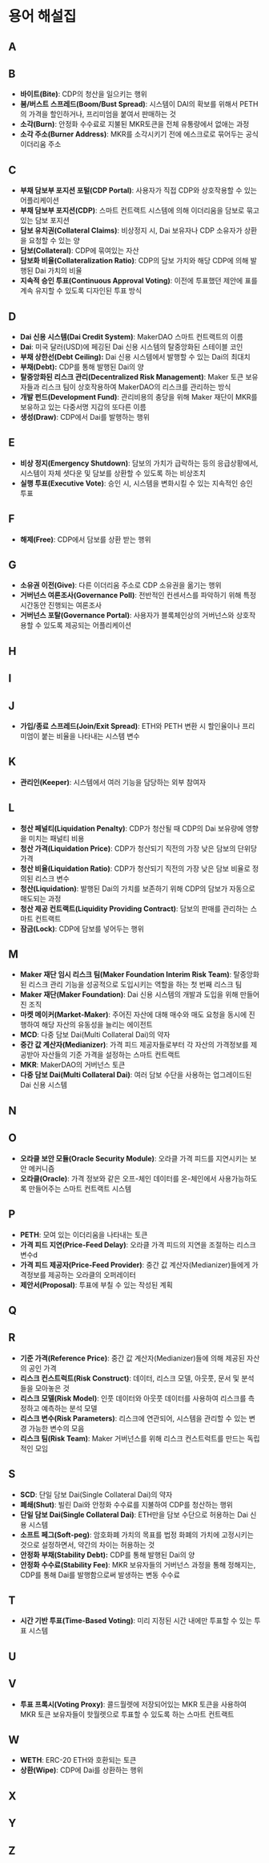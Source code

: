 # 용어 해설집

## A

## B

* **바이트(Bite)**: CDP의 청산을 일으키는 행위
* **붐/버스트 스프레드(Boom/Bust Spread)**: 시스템이 DAI의 확보를 위해서 PETH의 가격을 할인하거나, 프리미엄을 붙여서 판매하는 것
* **소각(Burn)**: 안정화 수수료로 지불된 MKR토큰을 전체 유통량에서 없애는 과정
* **소각 주소(Burner Address)**: MKR를 소각시키기 전에 에스크로로 묶어두는 공식 이더리움 주소


## C

* **부채 담보부 포지션 포털(CDP Portal)**: 사용자가 직접 CDP와 상호작용할 수 있는 어플리케이션
* **부채 담보부 포지션(CDP)**: 스마트 컨트랙트 시스템에 의해 이더리움을 담보로 묶고 있는 담보 포지션
* **담보 유치권(Collateral Claims)**: 비상정지 시, Dai 보유자나 CDP 소유자가 상환을 요청할 수 있는 양
* **담보(Collateral)**: CDP에 묶여있는 자산
* **담보화 비율(Collateralization Ratio)**: CDP의 담보 가치와 해당 CDP에 의해 발행된 Dai 가치의 비율
* **지속적 승인 투표(Continuous Approval Voting)**: 이전에 투표했던 제안에 표를 계속 유지할 수 있도록 디자인된 투표 방식

## D

* **Dai 신용 시스템(Dai Credit System)**: MakerDAO 스마트 컨트랙트의 이름
* **Dai**: 미국 달러(USD)에 페깅된 Dai 신용 시스템의 탈중앙화된 스테이블 코인
* **부채 상한선(Debt Ceiling):** Dai 신용 시스템에서 발행할 수 있는 Dai의 최대치
* **부채(Debt):** CDP를 통해 발행된 Dai의 양
* **탈중앙화된 리스크 관리(Decentralized Risk Management)**: Maker 토큰 보유자들과 리스크 팀이 상호작용하여 MakerDAO의 리스크를 관리하는 방식
* **개발 펀드(Development Fund)**: 관리비용의 충당을 위해 Maker 재단이 MKR를 보유하고 있는 다중서명 지갑의 또다른 이름
* **생성(Draw)**: CDP에서 Dai를 발행하는 행위

## E

* **비상 정지(Emergency Shutdown)**: 담보의 가치가 급락하는 등의 응급상황에서, 시스템이 자체 셧다운 및 담보를 상환할 수 있도록 하는 비상조치
* **실행 투표(Executive Vote)**: 승인 시, 시스템을 변화시킬 수 있는 지속적인 승인 투표

## F

* **해제(Free)**: CDP에서 담보를 상환 받는 행위

## G

* **소유권 이전(Give)**: 다른 이더리움 주소로 CDP 소유권을 옮기는 행위
* **거버넌스 여론조사(Governance Poll)**: 전반적인 컨센서스를 파악하기 위해 특정시간동안 진행되는 여론조사
* **거버넌스 포탈(Governance Portal)**: 사용자가 블록체인상의 거버넌스와 상호작용할 수 있도록 제공되는 어플리케이션

## H

## I

## J

* **가입/종료 스프레드(Join/Exit Spread)**: ETH와 PETH 변환 시 할인율이나 프리미엄이 붙는 비율을 나타내는 시스템 변수

## K

* **관리인(Keeper)**: 시스템에서 여러 기능을 담당하는 외부 참여자

## L

* **청산 페널티(Liquidation Penalty)**: CDP가 청산될 때 CDP의 Dai 보유량에 영향을 미치는 패널티 비용
* **청산 가격(Liquidation Price)**: CDP가 청산되기 직전의 가장 낮은 담보의 단위당 가격
* **청산 비율(Liquidation Ratio)**: CDP가 청산되기 직전의 가장 낮은 담보 비율로 정의된 리스크 변수
* **청산(Liquidation)**: 발행된 Dai의 가치를 보존하기 위해 CDP의 담보가 자동으로 매도되는 과정
* **청산 제공 컨트랙트(Liquidity Providing Contract)**: 담보의 판매를 관리하는 스마트 컨트랙트
* **잠금(Lock)**: CDP에 담보를 넣어두는 행위

## M

* **Maker 재단 임시 리스크 팀(Maker Foundation Interim Risk Team)**: 탈중앙화된 리스크 관리 기능을 성공적으로 도입시키는 역할을 하는 첫 번째 리스크 팀
* **Maker 재단(Maker Foundation)**: Dai 신용 시스템의 개발과 도입을 위해 만들어진 조직
* **마켓 메이커(Market-Maker)**: 주어진 자산에 대해 매수와 매도 요청을 동시에 진행하여 해당 자산의 유동성을 늘리는 에이전트
* **MCD**: 다중 담보 Dai(Multi Collateral Dai)의 약자
* **중간 값 계산자(Medianizer)**: 가격 피드 제공자들로부터 각 자산의 가격정보를 제공받아 자산들의 기준 가격을 설정하는 스마트 컨트랙트
* **MKR**: MakerDAO의 거버넌스 토큰
* **다중 담보 Dai(Multi Collateral Dai)**: 여러 담보 수단을 사용하는 업그레이드된 Dai 신용 시스템

## N

## O

* **오라클 보안 모듈(Oracle Security Module)**: 오라클 가격 피드를 지연시키는 보안 메커니즘
* **오라클(Oracle)**: 가격 정보와 같은 오프-체인 데이터를 온-체인에서 사용가능하도록 만들어주는 스마트 컨트랙트 시스템

## P

* **PETH**: 모여 있는 이더리움을 나타내는 토큰
* **가격 피드 지연(Price-Feed Delay)**: 오라클 가격 피드의 지연을 조절하는 리스크 변수d
* **가격 피드 제공자(Price-Feed Provider)**: 중간 값 계산자(Medianizer)들에게 가격정보를 제공하는 오라클의 오퍼레이터
* **제안서(Proposal)**: 투표에 부칠 수 있는 작성된 계획

## Q

## R

* **기준 가격(Reference Price)**: 중간 값 계산자(Medianizer)들에 의해 제공된 자산의 공인 가격
* **리스크 컨스트럭트(Risk Construct)**: 데이터, 리스크 모델, 아웃풋, 문서 및 분석들을 모아놓은 것
* **리스크 모델(Risk Model)**: 인풋 데이터와 아웃풋 데이터를 사용하여 리스크를 측정하고 예측하는 분석 모델
* **리스크 변수(Risk Parameters)**: 리스크에 연관되어, 시스템을 관리할 수 있는 변경 가능한 변수의 모음
* **리스크 팀(Risk Team)**: Maker 거버넌스를 위해 리스크 컨스트럭트를 만드는 독립적인 모임

## S

* **SCD**: 단일 담보 Dai(Single Collateral Dai)의 약자
* **폐쇄(Shut)**: 빌린 Dai와 안정화 수수료를 지불하여 CDP를 청산하는 행위
* **단일 담보 Dai(Single Collateral Dai)**: ETH만을 담보 수단으로 허용하는 Dai 신용 시스템
* **소프트 페그(Soft-peg)**: 암호화폐 가치의 목표를 법정 화폐의 가치에 고정시키는 것으로 설정하면서, 약간의 차이는 허용하는 것
* **안정화 부채(Stability Debt):** CDP를 통해 발행된 Dai의 양
* **안정화 수수료(Stability Fee)**: MKR 보유자들의 거버넌스 과정을 통해 정해지는, CDP를 통해 Dai를 발행함으로써 발생하는 변동 수수료

## T

* **시간 기반 투표(Time-Based Voting)**: 미리 지정된 시간 내에만 투표할 수 있는 투표 시스템

## U

## V

* **투표 프록시(Voting Proxy)**: 콜드월렛에 저장되어있는 MKR 토큰을 사용하여 MKR 토큰 보유자들이 핫월렛으로 투표할 수 있도록 하는 스마트 컨트랙트

## W

* **WETH**: ERC-20 ETH와 호환되는 토큰
* **상환(Wipe)**: CDP에 Dai를 상환하는 행위

## X

## Y

## Z
